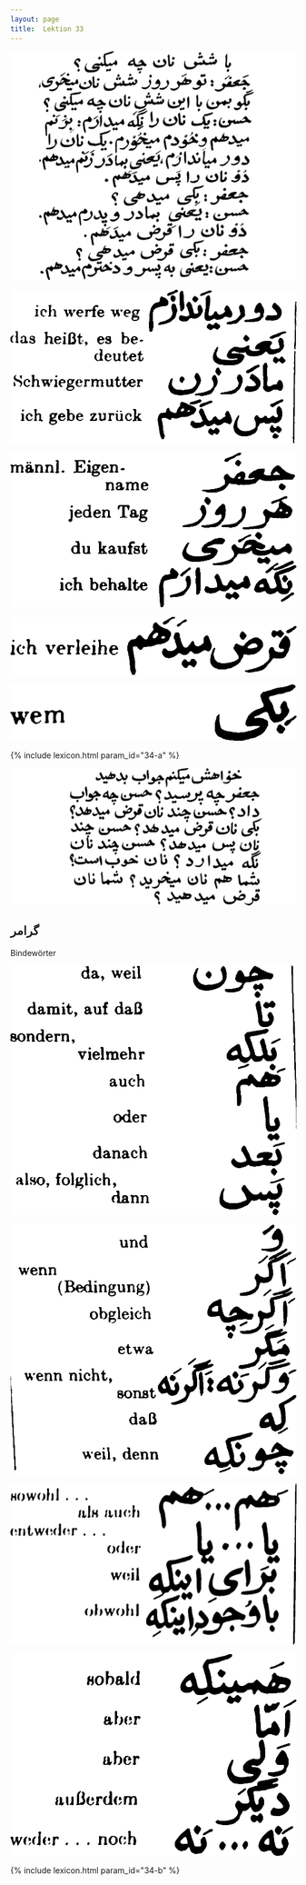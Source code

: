 ```yaml
---
layout: page
title:  Lektion 33
---
```



![image](/assets/s/085.png-03.png)

![image](/assets/s/2col/085.png-06_1L.png)

![image](/assets/s/2col/085.png-06_2R.png)

![image](/assets/s/2col/086.png-02_1L.png)

![image](/assets/s/2col/086.png-02_2R.png)

{% include lexicon.html param_id="34-a" %}

![image](/assets/s/086.png-03.png)

## گرامر

Bindewörter

![image](/assets/s/2col/086.png-09_1L.png)

![image](/assets/s/2col/086.png-09_2R.png)

![image](/assets/s/2col/087.png-02_1L.png)

![image](/assets/s/2col/087.png-02_2R.png)

{% include lexicon.html param_id="34-b" %}
